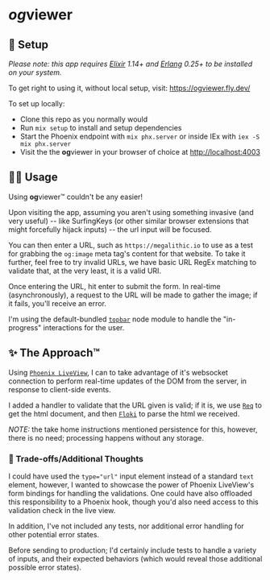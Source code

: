 # *og*viewer

## 🚀 Setup

_Please note: this app requires [Elixir](https://elixir-lang.org/) 1.14+ and [Erlang](https://elixir-lang.org/install.html#installing-erlang) 0.25+ to be installed on your system._

To get right to using it, without local setup, visit: <https://ogviewer.fly.dev/>

To set up locally:

- Clone this repo as you normally would
- Run `mix setup` to install and setup dependencies
- Start the Phoenix endpoint with `mix phx.server` or inside IEx with `iex -S mix phx.server`
- Visit the the **og**viewer in your browser of choice at <http://localhost:4003>

## 🧑‍💻 Usage

Using **og**viewer™ couldn't be any easier!

Upon visiting the app, assuming you aren't using something invasive (and very useful) -- like SurfingKeys (or other similar browser extensions that might forcefully hijack inputs) -- the url input will be focused.

You can then enter a URL, such as `https://megalithic.io` to use as a test for grabbing the `og:image` meta tag's content for that website. To take it further, feel free to try invalid URLs, we have basic URL RegEx matching to validate that, at the very least, it is a valid URI.

Once entering the URL, hit enter to submit the form. In real-time (asynchronously), a request to the URL will be made to gather the image; if it fails, you'll receive an error.

I'm using the default-bundled [`topbar`](https://github.com/buunguyen/topbar) node module to handle the "in-progress" interactions for the user.

## ✨ The Approach™

Using [`Phoenix LiveView`](https://hexdocs.pm/phoenix/Phoenix.html), I can to take advantage of it's websocket connection to perform real-time updates of the DOM from the server, in response to client-side events.

I added a handler to validate that the URL given is valid; if it is, we use [`Req`](https://hexdocs.pm/req/Req.html) to get the html document, and then [`Floki`](https://hexdocs.pm/floki/readme.html) to parse the html we received.

_NOTE:_ the take home instructions mentioned persistence for this, however, there is no need; processing happens without any storage.

### 🐉 Trade-offs/Additional Thoughts

I could have used the `type="url"` input element instead of a standard `text` element, however, I wanted to showcase the power of Phoenix LiveView's form bindings for handling the validations. One could have also offloaded this responsibility to a Phoenix hook, though you'd also need access to this validation check in the live view.

In addition, I've not included any tests, nor additional error handling for other potential error states.

Before sending to production; I'd certainly include tests to handle a variety of inputs, and their expected behaviors (which would reveal those additional possible error states).
